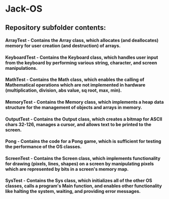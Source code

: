 # Jack-OS

## Repository subfolder contents:

#### ArrayTest - Contains the Array class, which allocates (and deallocates) memory for user creation (and destruction) of arrays.

#### KeyboardTest - Contains the Keyboard class, which handles user input from the keyboard by performing various string, character, and screen manipulations.

#### MathTest - Contains the Math class, which enables the calling of Mathematical operations which are not implemented in hardware (multiplication, division, abs value, sq root, max, min).

#### MemoryTest - Contains the Memory class, which implements a heap data structure for the management of objects and arrays in memory.

#### OutputTest - Contains the Output class, which creates a bitmap for ASCII chars 32-126, manages a cursor, and allows text to be printed to the screen.

#### Pong - Contains the code for a Pong game, which is sufficient for testing the performance of the OS classes.

#### ScreenTest - Contains the Screen class, which implements functionality for drawing (pixels, lines, shapes) on a screen by manipulating pixels which are represented by bits in a screen's memory map.

#### SysTest - Contains the Sys class, which initializes all of the other OS classes, calls a program's Main function, and enables other functionality like halting the system, waiting, and providing error messages.

